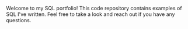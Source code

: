 Welcome to my SQL portfolio! This code repository contains examples of SQL I've written. 
Feel free to take a look and reach out if you have any questions.

